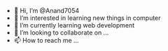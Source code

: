 - 👋 Hi, I’m @Anand7054
- 👀 I’m interested in learning new things in computer 
- 🌱 I’m currently learning web development
- 💞️ I’m looking to collaborate on ...
- 📫 How to reach me ...

<!---
Anand7054/Anand7054 is a ✨ special ✨ repository because its `README.md` (this file) appears on your GitHub profile.
You can click the Preview link to take a look at your changes.
--->
